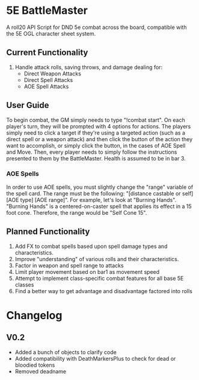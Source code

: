 # 5E BattleMaster
A roll20 API Script for DND 5e combat across the board, compatible with the 5E OGL character sheet system.

## Current Functionality
1. Handle attack rolls, saving throws, and damage dealing for:
    * Direct Weapon Attacks
    * Direct Spell Attacks
    * AOE Spell Attacks

## User Guide
To begin combat, the GM simply needs to type "!combat start". On each player's turn, they will be prompted with 4 options for actions. The players simply need to click a target if they're using a targeted action (such as a direct spell or a weapon attack) and then click the button of the action they want to accomplish, or simply click the button, in the cases of AOE Spell and Move. Then, every player needs to simply follow the instructions presented to them by the BattleMaster. Health is assumed to be in bar 3.
### AOE Spells
In order to use AOE spells, you must slightly change the "range" variable of the spell card. The range must be the following: "[distance castable or self] [AOE type] [AOE range]". For example, let's look at "Burning Hands". "Burning Hands" is a centered-on-caster spell that applies its effect in a 15 foot cone. Therefore, the range would be "Self Cone 15".

## Planned Functionality
1. Add FX to combat spells based upon spell damage types and characteristics.
2. Improve "understanding" of various rolls and their characteristics.
3. Factor in weapon and spell range to attacks
4. Limit player movement based on bar1 as movement speed
5. Attempt to implement class-specific combat features for all base 5E classes
6. Find a better way to get advantage and disadvantage factored into rolls


# Changelog

## V0.2
* Added a bunch of objects to clarify code
* Added compatibility with DeathMarkersPlus to check for dead or bloodied tokens
* Removed deadname